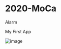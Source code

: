 # 2020-MoCa
Alarm

My First App

![image](https://user-images.githubusercontent.com/67571491/116875044-3a956900-ac55-11eb-901d-c3a6acd844a6.png)

